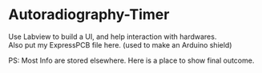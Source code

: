 # Autoradiography-Timer

Use Labview to build a UI, and help interaction with hardwares.  
Also put my ExpressPCB file here. (used to make an Arduino shield)  

PS: Most Info are stored elsewhere. Here is a place to show final outcome.
